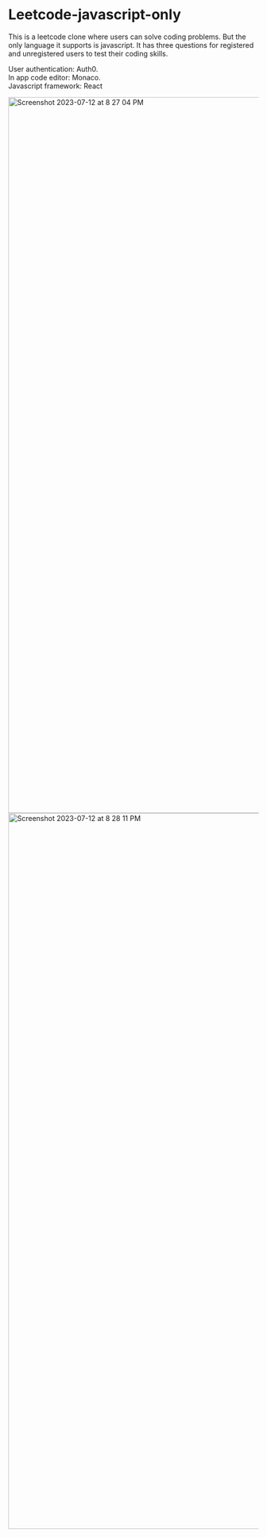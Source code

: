 # Leetcode-javascript-only

This is a leetcode clone where users can solve coding problems. But the only language it supports is javascript.
It has three questions for registered and unregistered users to test their coding skills.

User authentication: Auth0.
<br />
In app code editor: Monaco.
<br />
Javascript framework: React
<br />

<img width="1440" alt="Screenshot 2023-07-12 at 8 27 04 PM" src="https://github.com/wenghaishi/Leetcode-javascript-only/assets/74546450/9853d4ac-ee8a-4e3e-80ea-0f7a122e3863">
<br />
<img width="1440" alt="Screenshot 2023-07-12 at 8 28 11 PM" src="https://github.com/wenghaishi/Leetcode-javascript-only/assets/74546450/7c70979b-2644-4425-a5b5-d329cf3e30c5">

